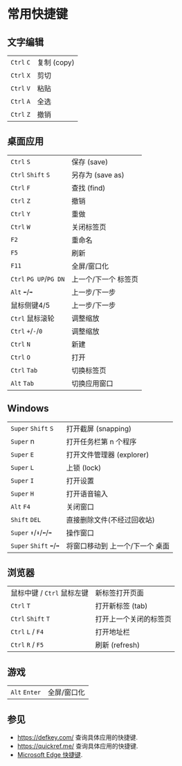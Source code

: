 # 常用快捷键

## 文字编辑

|            |             |
|------------|-------------|
| `Ctrl` `C` | 复制 (copy) |
| `Ctrl` `X` | 剪切        |
| `Ctrl` `V` | 粘贴        |
| `Ctrl` `A` | 全选        |
| `Ctrl` `Z` | 撤销        |

## 桌面应用

|                        |                      |
|------------------------|----------------------|
| `Ctrl` `S`             | 保存 (save)          |
| `Ctrl` `Shift` `S`     | 另存为 (save as)     |
| `Ctrl` `F`             | 查找 (find)          |
| `Ctrl` `Z`             | 撤销                 |
| `Ctrl` `Y`             | 重做                 |
| `Ctrl` `W`             | 关闭标签页           |
| `F2`                   | 重命名               |
| `F5`                   | 刷新                 |
| `F11`                  | 全屏/窗口化          |
| `Ctrl` `PG UP`/`PG DN` | 上一个/下一个 标签页 |
| `Alt` `⬅`/`➡`          | 上一步/下一步        |
| 鼠标侧键4/5            | 上一步/下一步        |
| `Ctrl` 鼠标滚轮        | 调整缩放             |
| `Ctrl` `+`/`-`/`0`     | 调整缩放             |
| `Ctrl` `N`             | 新建                 |
| `Ctrl` `O`             | 打开                 |
| `Ctrl` `Tab`           | 切换标签页           |
| `Alt` `Tab`            | 切换应用窗口         |

## Windows

|                         |                                 |
|-------------------------|---------------------------------|
| `Super` `Shift` `S`     | 打开截屏 (snapping)             |
| `Super` n               | 打开任务栏第 n 个程序           |
| `Super` `E`             | 打开文件管理器 (explorer)       |
| `Super` `L`             | 上锁 (lock)                     |
| `Super` `I`             | 打开设置                        |
| `Super` `H`             | 打开语音输入                    |
| `Alt` `F4`              | 关闭窗口                        |
| `Shift` `DEL`           | 直接删除文件(不经过回收站)      |
| `Super` `⬆`/`⬇`/`⬅`/`➡` | 操作窗口                        |
| `Super` `Shift` `⬅`/`➡` | 将窗口移动到 上一个/下一个 桌面 |

## 浏览器

|                             |                        |
|-----------------------------|------------------------|
| 鼠标中键  / `Ctrl` 鼠标左键 | 新标签打开页面         |
| `Ctrl` `T`                  | 打开新标签 (tab)       |
| `Ctrl` `Shift` `T`          | 打开上一个关闭的标签页 |
| `Ctrl` `L` / `F4`           | 打开地址栏             |
| `Ctrl` `R` / `F5`           | 刷新 (refresh)         |

## 游戏

|               |             |
|---------------|-------------|
| `Alt` `Enter` | 全屏/窗口化 |

## 参见

- <https://defkey.com/> 查询具体应用的快捷键.
- <https://quickref.me/> 查询具体应用的快捷键.
- [Microsoft Edge 快捷键](https://support.microsoft.com/en-us/microsoft-edge/keyboard-shortcuts-in-microsoft-edge-50d3edab-30d9-c7e4-21ce-37fe2713cfad).
